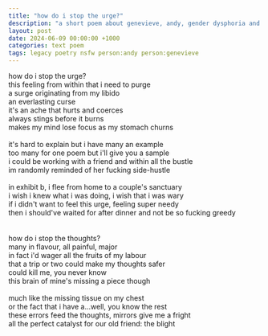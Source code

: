 ```yaml
---
title: "how do i stop the urge?"
description: "a short poem about genevieve, andy, gender dysphoria and a period of time where my libido decided to go a little off the rails."
layout: post
date: 2024-06-09 00:00:00 +1000
categories: text poem
tags: legacy poetry nsfw person:andy person:genevieve
---
```

how do i stop the urge?<br>
this feeling from within that i need to purge<br>
a surge originating from my libido<br>
an everlasting curse<br>
it's an ache that hurts and coerces<br>
always stings before it burns<br>
makes my mind lose focus as my stomach churns<br>
<br>
it's hard to explain but i have many an example<br>
too many for one poem but i'll give you a sample<br>
i could be working with a friend and within all the bustle<br>
im randomly reminded of her fucking side-hustle<br>
<br>
in exhibit b, i flee from home to a couple's sanctuary<br>
i wish i knew what i was doing, i wish that i was wary<br>
if i didn't want to feel this urge, feeling super needy<br>
then i should've waited for after dinner and not be so fucking greedy<br>
<br>
<br>
how do i stop the thoughts?<br>
many in flavour, all painful, major<br>
in fact i'd wager all the fruits of my labour<br>
that a trip or two could make my thoughts safer<br>
could kill me, you never know<br>
this brain of mine's missing a piece though<br>
<br>
much like the missing tissue on my chest<br>
or the fact that i have a...well, you know the rest<br>
these errors feed the thoughts, mirrors give me a fright<br>
all the perfect catalyst for our old friend: the blight<br>
